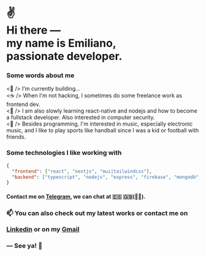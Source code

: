 
<!--![Hi](https://github.com/Junscuzzy/Junscuzzy/blob/master/assets/hi.gif)-->
<h1>
 ✌<br>
  Hi there ― <br> 
  my name is Emiliano, <br> 
  passionate developer.
</h1>


<!-- <br/> -->

### Some words about me

<p>
 <🎯 /> I'm currently building...
    <br>
    <☕️‍ /> When I'm not hacking, I sometimes do some freelance work as frontend dev.
    <br>
    <🌱 /> I am also slowly learning react-native and nodejs and how to become a fullstack developer. Also interested in computer security.
    <br>
    <🍺 /> Besides programming, I'm interested in music, especially electronic music, and I like to play sports like handball since I was a kid or football with friends.
</p>

### Some technologies I like working with

```json
{
  "frontend": ["react", "nextjs", "mui|tailwindcss"],
  "backend": ["typescript", "nodejs", "express", "firebase", "mongodb", "postgresql"],
}
```


#### Contact me on [Telegram](https://t.me/emilianoferreyra), we can chat at 🇪🇸 🇬🇧(🤏🏻).

 <h3>
  📫  You can also check out my <b>latest works</b> or <b>contact me</b> on
  <br> 

  <a href="https://www.linkedin.com/in/emilianooferreyra/">Linkedin</a> or on my <a href="emilianooferreyra@gmail.com">Gmail</a> 
</h3> 

### ― See ya! 👋

<br>

<!-- ## &#x1f4c8; GitHub Stats
<a href="https://github.com/Junscuzzy/Junscuzzy">
    <img align="left" src="https://github-readme-stats.vercel.app/api/top-langs/?username=junscuzzy&hide=php&layout=compact&width=50" alt="Most Used Languages" />
</a>
<a href="https://github.com/Junscuzzy/Junscuzzy">
    <img align="left" src="https://github-readme-stats.vercel.app/api?username=junscuzzy&hide=prs,issues&count_private=true&show_icons=true" alt="Julien's GitHub Stats" />
</a>-->
